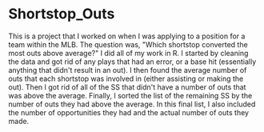 # Shortstop_Outs
This is a project that I worked on when I was applying to a position for a team within the MLB. The question was, "Which shortstop converted the most outs above average?" I did all of my work in R. I started by cleaning the data and got rid of any plays that had an error, or a base hit (essentially anything that didn't result in an out). I then found the average number of outs that each shortstop was involved in (either assisting or making the out). Then I got rid of all of the SS that didn't have a number of outs that was above the average. Finally, I sorted the list of the remaining SS by the number of outs they had above the average. In this final list, I also included the number of opportunities they had and the actual number of outs they made.
